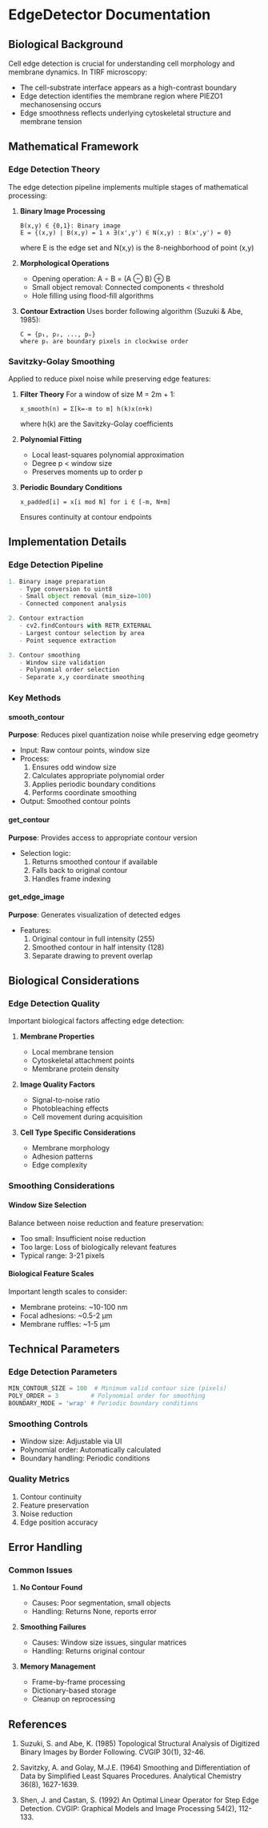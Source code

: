 # EdgeDetector Documentation

## Biological Background
Cell edge detection is crucial for understanding cell morphology and membrane dynamics. In TIRF microscopy:
- The cell-substrate interface appears as a high-contrast boundary
- Edge detection identifies the membrane region where PIEZO1 mechanosensing occurs
- Edge smoothness reflects underlying cytoskeletal structure and membrane tension

## Mathematical Framework

### Edge Detection Theory
The edge detection pipeline implements multiple stages of mathematical processing:

1. **Binary Image Processing**
   ```
   B(x,y) ∈ {0,1}: Binary image
   E = {(x,y) | B(x,y) = 1 ∧ ∃(x',y') ∈ N(x,y) : B(x',y') = 0}
   ```
   where E is the edge set and N(x,y) is the 8-neighborhood of point (x,y)

2. **Morphological Operations**
   - Opening operation: A ∘ B = (A ⊖ B) ⊕ B
   - Small object removal: Connected components < threshold
   - Hole filling using flood-fill algorithms

3. **Contour Extraction**
   Uses border following algorithm (Suzuki & Abe, 1985):
   ```
   C = {p₁, p₂, ..., pₙ}
   where pᵢ are boundary pixels in clockwise order
   ```

### Savitzky-Golay Smoothing
Applied to reduce pixel noise while preserving edge features:

1. **Filter Theory**
   For a window of size M = 2m + 1:
   ```
   x_smooth(n) = Σ[k=-m to m] h(k)x(n+k)
   ```
   where h(k) are the Savitzky-Golay coefficients

2. **Polynomial Fitting**
   - Local least-squares polynomial approximation
   - Degree p < window size
   - Preserves moments up to order p

3. **Periodic Boundary Conditions**
   ```
   x_padded[i] = x[i mod N] for i ∈ [-m, N+m]
   ```
   Ensures continuity at contour endpoints

## Implementation Details

### Edge Detection Pipeline
```python
1. Binary image preparation
   - Type conversion to uint8
   - Small object removal (min_size=100)
   - Connected component analysis

2. Contour extraction
   - cv2.findContours with RETR_EXTERNAL
   - Largest contour selection by area
   - Point sequence extraction

3. Contour smoothing
   - Window size validation
   - Polynomial order selection
   - Separate x,y coordinate smoothing
```

### Key Methods

#### smooth_contour
**Purpose**: Reduces pixel quantization noise while preserving edge geometry
- Input: Raw contour points, window size
- Process:
  1. Ensures odd window size
  2. Calculates appropriate polynomial order
  3. Applies periodic boundary conditions
  4. Performs coordinate smoothing
- Output: Smoothed contour points

#### get_contour
**Purpose**: Provides access to appropriate contour version
- Selection logic:
  1. Returns smoothed contour if available
  2. Falls back to original contour
  3. Handles frame indexing

#### get_edge_image
**Purpose**: Generates visualization of detected edges
- Features:
  1. Original contour in full intensity (255)
  2. Smoothed contour in half intensity (128)
  3. Separate drawing to prevent overlap

## Biological Considerations

### Edge Detection Quality
Important biological factors affecting edge detection:
1. **Membrane Properties**
   - Local membrane tension
   - Cytoskeletal attachment points
   - Membrane protein density

2. **Image Quality Factors**
   - Signal-to-noise ratio
   - Photobleaching effects
   - Cell movement during acquisition

3. **Cell Type Specific Considerations**
   - Membrane morphology
   - Adhesion patterns
   - Edge complexity

### Smoothing Considerations

#### Window Size Selection
Balance between noise reduction and feature preservation:
- Too small: Insufficient noise reduction
- Too large: Loss of biologically relevant features
- Typical range: 3-21 pixels

#### Biological Feature Scales
Important length scales to consider:
- Membrane proteins: ~10-100 nm
- Focal adhesions: ~0.5-2 μm
- Membrane ruffles: ~1-5 μm

## Technical Parameters

### Edge Detection Parameters
```python
MIN_CONTOUR_SIZE = 100  # Minimum valid contour size (pixels)
POLY_ORDER = 3         # Polynomial order for smoothing
BOUNDARY_MODE = 'wrap' # Periodic boundary conditions
```

### Smoothing Controls
- Window size: Adjustable via UI
- Polynomial order: Automatically calculated
- Boundary handling: Periodic conditions

### Quality Metrics
1. Contour continuity
2. Feature preservation
3. Noise reduction
4. Edge position accuracy

## Error Handling

### Common Issues
1. **No Contour Found**
   - Causes: Poor segmentation, small objects
   - Handling: Returns None, reports error

2. **Smoothing Failures**
   - Causes: Window size issues, singular matrices
   - Handling: Returns original contour

3. **Memory Management**
   - Frame-by-frame processing
   - Dictionary-based storage
   - Cleanup on reprocessing

## References

1. Suzuki, S. and Abe, K. (1985) Topological Structural Analysis of Digitized Binary Images by Border Following. CVGIP 30(1), 32-46.

2. Savitzky, A. and Golay, M.J.E. (1964) Smoothing and Differentiation of Data by Simplified Least Squares Procedures. Analytical Chemistry 36(8), 1627-1639.

3. Shen, J. and Castan, S. (1992) An Optimal Linear Operator for Step Edge Detection. CVGIP: Graphical Models and Image Processing 54(2), 112-133.